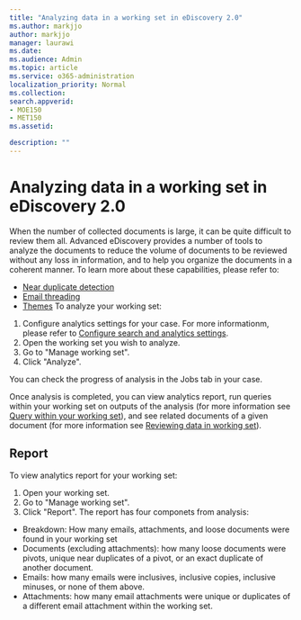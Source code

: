 ```yaml
---
title: "Analyzing data in a working set in eDiscovery 2.0"
ms.author: markjjo
author: markjjo
manager: laurawi
ms.date: 
ms.audience: Admin
ms.topic: article
ms.service: o365-administration
localization_priority: Normal
ms.collection: 
search.appverid: 
- MOE150
- MET150
ms.assetid: 

description: ""
---
```


# Analyzing data in a working set in eDiscovery 2.0
When the number of collected documents is large, it can be quite difficult to review them all. Advanced eDiscovery provides a number of tools to analyze the documents to reduce the volume of documents to be reviewed without any loss in information, and to help you organize the documents in a coherent manner. To learn more about these capabilities, please refer to:
- [Near duplicate detection](near-duplicates.md)
- [Email threading](email-threading.md)
- [Themes](themes.md)
To analyze your working set:
1. Configure analytics settings for your case. For more informationm, please refer to [Configure search and analytics settings](configure-search-analytics-settings.md).
2. Open the working set you wish to analyze.
3. Go to "Manage working set".
4. Click "Analyze".

You can check the progress of analysis in the Jobs tab in your case.

 Once analysis is completed, you can view analytics report, run queries within your working set on outputs of the analysis (for more information see [Query within your working set](working-set-search.md)), and see related documents of a given document (for more information see [Reviewing data in working set](reviewing-data-in-working-set.md)).

## Report
To view analytics report for your working set:
1. Open your working set.
2. Go to "Manage working set".
3. Click "Report".
The report has four componets from analysis:
- Breakdown: How many emails, attachments, and loose documents were found in your working set
- Documents (excluding attachments): how many loose documents were pivots, unique near duplicates of a pivot, or an exact duplicate of another document.
- Emails: how many emails were inclusives, inclusive copies, inclusive minuses, or none of them above.
- Attachments: how many email attachments were unique or duplicates of a different email attachment within the working set.